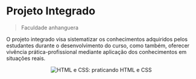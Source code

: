 # Projeto Integrado
> Faculdade anhanguera

O projeto integrado visa sistematizar os conhecimentos adquiridos pelos estudantes durante o desenvolvimento do curso, como também, oferecer vivência prática-profissional mediante aplicação dos conhecimentos em situações reais.

<p align="center"> <img src="https://imgur.com/coracao.png" alt="HTML e CSS: praticando HTML e CSS"> </p>

